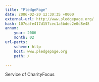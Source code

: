```yaml
---
title: "PledgePage"
date: 2006-02-20 12:30:35 +0000
external-url: http://www.pledgepage.org/
hash: 107eafe417d157cec1a5bdec2e0d8e48
annum:
    year: 2006
    month: 02
url-parts:
    scheme: http
    host: www.pledgepage.org
    path: /

---
```


Service of CharityFocus

